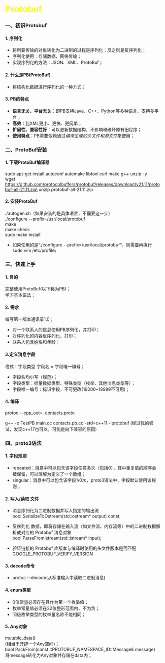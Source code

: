 # <font color="yellow">Protobuf</font>

### 一、初识Protobuf

#### 1. 序列化
- 将所要传输的对象转化为二进制的过程是序列化；反之则是反序列化；
- 序列化使用：存储数据、网络传输；
- 实现序列化的方法：JSON、XML、ProtoBuf；

#### 2. 什么是PB(ProtoBuf)
- 将结构化数据进行序列化的一种方式；

#### 3. PB的特点
- **语言无关、平台无关**：即PB支持Java、C++、Python等多种语言，支持多平台；
- **高效**：比XML更小、更快、更简单；
- **扩展性、兼容性好**：可以更新数据结构，不影响和破坏原有旧程序；
- **使用特点**：PB需要依赖通过*编译生成的头文件和源文件*来使用；


### 二、ProtoBuf安装

#### 1. 下载ProtoBuf编译器
sudo apt-get install autoconf automake libtool curl make g++ unzip -y\
wget https://github.com/protocolbuffers/protobuf/releases/download/v21.11/protobuf-all-21.11.zip\
unzip protobuf-all-21.11.zip
#### 2. 安装ProtoBuf
./autogen.sh（如果安装的是具体语言，不需要这一步）\
./configure --prefix=/usr/local/protobuf\
make\
make check\
sudo make install
- 如果使用的是“./configure --prefix=/usr/local/protobuf“，则需要再执行\
sudo vim /etc/profile\


### 三、快速上手
#### 1. 目的
完整使用ProtoBuf(以下称为PB)；\
学习基本语法；
#### 2. 需求
编写第一版本通讯录1.0；
- 对一个联系人的信息使用PB序列化，并打印；
- 对序列化的内容反序列化，打印；
- 联系人包含姓名和年龄；
#### 3.定义消息字段
格式：字段类型 字段名 = 字段唯一编号；
- 字段名均小写（规范）；
- 字段类型：标量数据类型、特殊类型（枚举、其他消息类型等）；
- 字段唯一编号：标识字段，不可更改(19000~19999不可用)；
#### 4. 编译
protoc --cpp_out=. contacts.proto

g++ -o TestPB main.cc contacts.pb.cc -std=c++11 -lprotobuf
(经过我的尝试，发现c++17也可以，可能是向下兼容的原因)


### 四、proto3语法
#### 1. 字段规则
- repeated：消息中可以包含该字段任意多次（包括0），其中重复值的顺序会被保留，可以理解为定义了一个数组；
- singular：消息中可以包含该字段1/0次，proto3语法中，字段默认使用该规则；
#### 2. 写入/读取 文件
-  消息序列化为二进制数据并写入指定的输出流\
bool SerializeToOstream(std::ostream* output) const;

- 反序列化 数据，即将存储在输入流（如文件流、内存流等）中的二进制数据解析成对应的 Protobuf 消息对象\
bool ParseFromIstream(std::istream* input);

- 验证链接的 Protobuf 库版本与编译时使用的头文件版本是否匹配\
GOOGLE_PROTOBUF_VERIFY_VERSION
#### 3. decode命令
- protoc --decode(从标准输入中读取二进制消息)
#### 4. enum类型
- 0值常量必须存在且作为第一个枚举值；
- 枚举常量值必须在32位整形范围内，不为负；
- 同级枚举类型的枚举量名称不能相同；

#### 5. Any对象
mutable_data()\
(相当于开辟一个Any空间)；\
bool PackFrom(const ::PROTOBUF_NAMESPACE_ID::Message& message)\
将message转化为Any对象并存储在data内；

